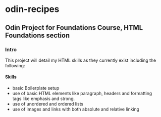 # odin-recipes
## Odin Project for Foundations Course, HTML Foundations section

### Intro
This project will detail my HTML skills as they currently exist including the following:

#### Skills
 - basic Boilerplate setup
 - use of basic HTML elements like paragraph, headers and formatting tags like emphasis and strong.
 - use of unordered and ordered lists
 - use of images and links with both absolute and relative linking